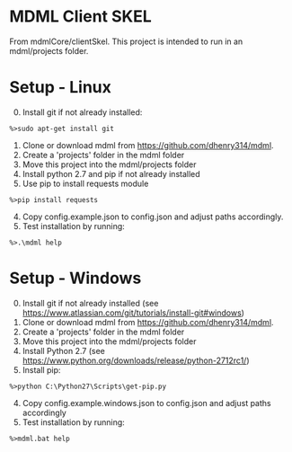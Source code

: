 # MDML Client SKEL

From mdmlCore/clientSkel. This project is intended to run in an mdml/projects folder.

# Setup - Linux

0. Install git if not already installed:
```
%>sudo apt-get install git
```
1. Clone or download mdml from https://github.com/dhenry314/mdml.
2. Create a 'projects' folder in the mdml folder
3. Move this project into the mdml/projects folder 
2. Install python 2.7 and pip if not already installed
3. Use pip to install requests module
```
%>pip install requests
```
4. Copy config.example.json to config.json and adjust paths accordingly.
5. Test installation by running:
```
%>.\mdml help
```

# Setup - Windows

0. Install git if not already installed (see https://www.atlassian.com/git/tutorials/install-git#windows)
1. Clone or download mdml from https://github.com/dhenry314/mdml.
2. Create a 'projects' folder in the mdml folder
3. Move this project into the mdml/projects folder 
4. Install Python 2.7 (see https://www.python.org/downloads/release/python-2712rc1/)
5. Install pip:
```
%>python C:\Python27\Scripts\get-pip.py
```
4. Copy config.example.windows.json to config.json and adjust paths accordingly
5. Test installation by running:
```
%>mdml.bat help

